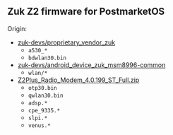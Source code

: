 ## Zuk Z2 firmware for PostmarketOS

Origin:
- [zuk-devs/proprietary_vendor_zuk](https://github.com/zuk-devs/proprietary_vendor_zuk)
  - `a530_*`
  - `bdwlan30.bin`
- [zuk-devs/android_device_zuk_msm8996-common](https://github.com/zuk-devs/android_device_zuk_msm8996-common)
  - `wlan/*`
- [Z2Plus_Radio_Modem_4.0.199_ST_Full.zip](https://forum.xda-developers.com/lenovo-zuk-z2/how-to/baseband-radiomodem-z2-plus-twrp-t3749988)
  - `otp30.bin`
  - `qwlan30.bin`
  - `adsp.*`
  - `cpe_9335.*`
  - `slpi.*`
  - `venus.*`
